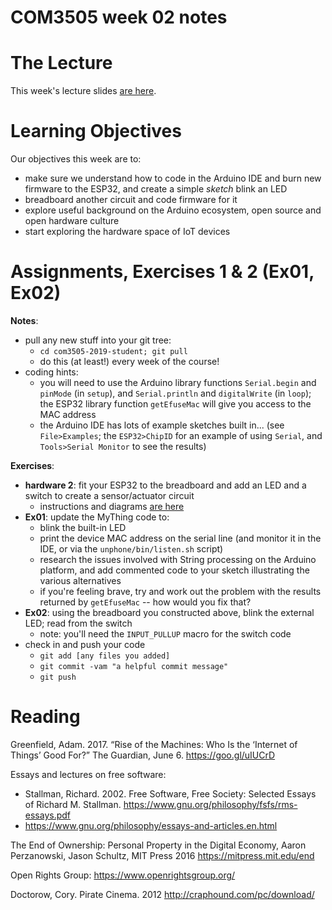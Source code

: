COM3505 week 02 notes
===

# The Lecture

This week's lecture slides [are
here](https://docs.google.com/presentation/d/1sH_I3aKU0sdr3xe3BNyYI4r-kR200SQ2NU_39Mz88dk/edit?usp=sharing).


# Learning Objectives

Our objectives this week are to:

- make sure we understand how to code in the Arduino IDE and burn new firmware
  to the ESP32, and create a simple _sketch_ blink an LED
- breadboard another circuit and code firmware for it
- explore useful background on the Arduino ecosystem, open source and open
  hardware culture
- start exploring the hardware space of IoT devices


# Assignments, Exercises 1 & 2 (Ex01, Ex02)

**Notes**:
- pull any new stuff into your git tree:
    - `cd com3505-2019-student; git pull`
    - do this (at least!) every week of the course!
- coding hints:
    - you will need to use the Arduino library functions `Serial.begin` and
      `pinMode` (in `setup`), and `Serial.println` and `digitalWrite` (in
      `loop`); the ESP32 library function `getEfuseMac` will give you access
      to the MAC address
    - the Arduino IDE has lots of example sketches built in... (see
      `File>Examples`; the `ESP32>ChipID` for an example of using `Serial`,
      and `Tools>Serial Monitor` to see the results)

**Exercises**:
- **hardware 2**: fit your ESP32 to the breadboard and add an LED and a switch
  to create a sensor/actuator circuit
    - instructions and diagrams [are here](Week02/)
- **Ex01**: update the MyThing code to:
    - blink the built-in LED
    - print the device MAC address on the serial line (and monitor it in the
      IDE, or via the `unphone/bin/listen.sh` script)
    - research the issues involved with String processing on the Arduino
      platform, and add commented code to your sketch illustrating the various
      alternatives
    - if you're feeling brave, try and work out the problem with the results
      returned by `getEfuseMac` -- how would you fix that?
- **Ex02**: using the breadboard you constructed above, blink the external
  LED; read from the switch
    - note: you'll need the `INPUT_PULLUP` macro for the switch code
- check in and push your code
    - `git add [any files you added]`
    - `git commit -vam "a helpful commit message"`
    - `git push`


# Reading

Greenfield, Adam. 2017. “Rise of the Machines: Who Is the ‘Internet of Things’
Good For?” The Guardian, June 6. https://goo.gl/uIUCrD 

Essays and lectures on free software: 
- Stallman, Richard. 2002. Free Software, Free Society: Selected Essays of
  Richard M. Stallman. https://www.gnu.org/philosophy/fsfs/rms-essays.pdf
- https://www.gnu.org/philosophy/essays-and-articles.en.html

The End of Ownership: Personal Property in the Digital Economy, Aaron
Perzanowski, Jason Schultz, MIT Press 2016 https://mitpress.mit.edu/end

Open Rights Group: https://www.openrightsgroup.org/

Doctorow, Cory. Pirate Cinema. 2012  http://craphound.com/pc/download/
